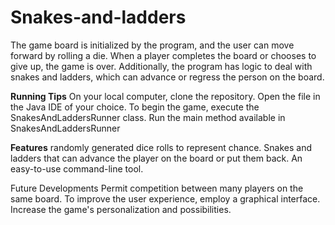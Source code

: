 # Snakes-and-ladders
The game board is initialized by the program, and the user can move forward by rolling a die. When a player completes the board or chooses to give up, the game is over. Additionally, the program has logic to deal with snakes and ladders, which can advance or regress the person on the board.



**Running Tips**
On your local computer, clone the repository.
Open the file in the Java IDE of your choice.
To begin the game, execute the SnakesAndLaddersRunner class.
Run the main method available in SnakesAndLaddersRunner

**Features**
randomly generated dice rolls to represent chance.
Snakes and ladders that can advance the player on the board or put them back.
An easy-to-use command-line tool.

Future Developments
Permit competition between many players on the same board.
To improve the user experience, employ a graphical interface.
Increase the game's personalization and possibilities.
